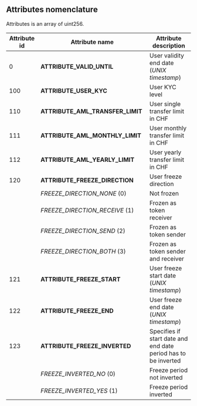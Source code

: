 ## Attributes nomenclature

Attributes is an array of uint256.

Attribute id | Attribute name | Attribute description
--- | --- | ---
0 | **ATTRIBUTE_VALID_UNTIL** | User validity end date (*UNIX timestamp*)
100 | **ATTRIBUTE_USER_KYC** | User KYC level
110 | **ATTRIBUTE_AML_TRANSFER_LIMIT** | User single transfer limit in CHF  
111 | **ATTRIBUTE_AML_MONTHLY_LIMIT** | User monthly transfer limit in CHF  
112 | **ATTRIBUTE_AML_YEARLY_LIMIT** | User yearly transfer limit in CHF
120 | **ATTRIBUTE_FREEZE_DIRECTION** | User freeze direction  
  || *FREEZE_DIRECTION_NONE* (0) | Not frozen  
  || *FREEZE_DIRECTION_RECEIVE* (1) | Frozen as token receiver  
  || *FREEZE_DIRECTION_SEND* (2) | Frozen as token sender  
  || *FREEZE_DIRECTION_BOTH* (3) | Frozen as token sender and receiver  
121 | **ATTRIBUTE_FREEZE_START** | User freeze start date (*UNIX timestamp*)  
122 | **ATTRIBUTE_FREEZE_END** | User freeze end date (*UNIX timestamp*)  
123 | **ATTRIBUTE_FREEZE_INVERTED** | Specifies if start date and end date period has to be inverted  
  || *FREEZE_INVERTED_NO* (0) | Freeze period not inverted  
  || *FREEZE_INVERTED_YES* (1) | Freeze period inverted  